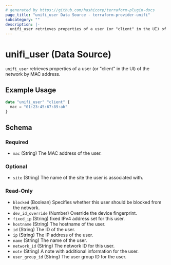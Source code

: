 ```yaml
---
# generated by https://github.com/hashicorp/terraform-plugin-docs
page_title: "unifi_user Data Source - terraform-provider-unifi"
subcategory: ""
description: |-
  unifi_user retrieves properties of a user (or "client" in the UI) of the network by MAC address.
---
```


# unifi_user (Data Source)

`unifi_user` retrieves properties of a user (or "client" in the UI) of the network by MAC address.

## Example Usage

```terraform
data "unifi_user" "client" {
  mac = "01:23:45:67:89:ab"
}
```

<!-- schema generated by tfplugindocs -->
## Schema

### Required

- `mac` (String) The MAC address of the user.

### Optional

- `site` (String) The name of the site the user is associated with.

### Read-Only

- `blocked` (Boolean) Specifies whether this user should be blocked from the network.
- `dev_id_override` (Number) Override the device fingerprint.
- `fixed_ip` (String) fixed IPv4 address set for this user.
- `hostname` (String) The hostname of the user.
- `id` (String) The ID of the user.
- `ip` (String) The IP address of the user.
- `name` (String) The name of the user.
- `network_id` (String) The network ID for this user.
- `note` (String) A note with additional information for the user.
- `user_group_id` (String) The user group ID for the user.


